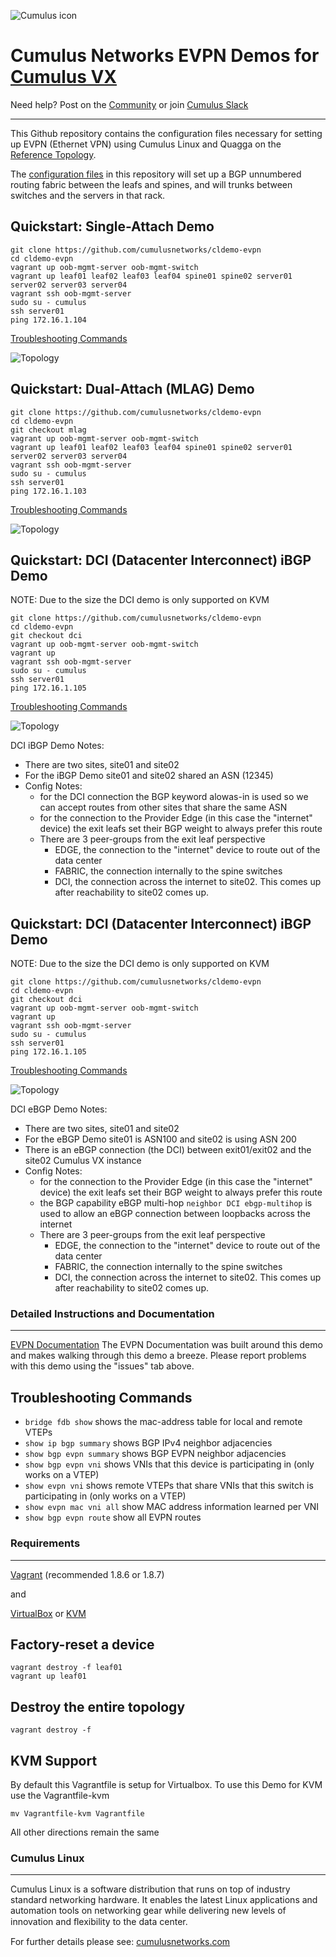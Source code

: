 ![Cumulus icon](cumulus-logo.png)

# Cumulus Networks EVPN Demos for [Cumulus VX](https://cumulusnetworks.com/products/cumulus-vx/)

Need help?  Post on the [Community](https://getsatisfaction.cumulusnetworks.com/cumulus) or join [Cumulus Slack](https://slack.cumulusnetworks.com/)

------------------------

This Github repository contains the configuration files necessary for setting up EVPN (Ethernet VPN) using Cumulus Linux and Quagga on the [Reference Topology](http://github.com/cumulusnetworks/cldemo-vagrant).

The [configuration files](config/) in this repository will set up a BGP unnumbered routing fabric between the leafs and spines, and will trunks between switches and the servers in that rack.


Quickstart: Single-Attach Demo
------------------------
    git clone https://github.com/cumulusnetworks/cldemo-evpn
    cd cldemo-evpn
    vagrant up oob-mgmt-server oob-mgmt-switch
    vagrant up leaf01 leaf02 leaf03 leaf04 spine01 spine02 server01 server02 server03 server04
    vagrant ssh oob-mgmt-server
    sudo su - cumulus
    ssh server01
    ping 172.16.1.104

[Troubleshooting Commands](https://docs.cumulusnetworks.com/display/DOCS/Ethernet+Virtual+Private+Network+-+EVPN#EthernetVirtualPrivateNetwork-EVPN-CumulusLinuxOutputCommands)    

![Topology](evpn.png)

Quickstart: Dual-Attach (MLAG) Demo
------------------------
    git clone https://github.com/cumulusnetworks/cldemo-evpn
    cd cldemo-evpn
    git checkout mlag
    vagrant up oob-mgmt-server oob-mgmt-switch
    vagrant up leaf01 leaf02 leaf03 leaf04 spine01 spine02 server01 server02 server03 server04
    vagrant ssh oob-mgmt-server
    sudo su - cumulus
    ssh server01
    ping 172.16.1.103

[Troubleshooting Commands](https://docs.cumulusnetworks.com/display/DOCS/Ethernet+Virtual+Private+Network+-+EVPN#EthernetVirtualPrivateNetwork-EVPN-CumulusLinuxOutputCommands)    


![Topology](mlag.png)

Quickstart: DCI (Datacenter Interconnect) iBGP Demo
------------------------
NOTE: Due to the size the DCI demo is only supported on KVM

    git clone https://github.com/cumulusnetworks/cldemo-evpn
    cd cldemo-evpn
    git checkout dci
    vagrant up oob-mgmt-server oob-mgmt-switch
    vagrant up
    vagrant ssh oob-mgmt-server
    sudo su - cumulus
    ssh server01
    ping 172.16.1.105

[Troubleshooting Commands](https://docs.cumulusnetworks.com/display/DOCS/Ethernet+Virtual+Private+Network+-+EVPN#EthernetVirtualPrivateNetwork-EVPN-CumulusLinuxOutputCommands)    

![Topology](dci.png)

DCI iBGP Demo Notes:

* There are two sites, site01 and site02
* For the iBGP Demo site01 and site02 shared an ASN (12345)
* Config Notes:
  * for the DCI connection the BGP keyword alowas-in is used so we can accept routes from other sites that share the same ASN
  * for the connection to the Provider Edge (in this case the "internet" device) the exit leafs set their BGP weight to always prefer this route
  * There are 3 peer-groups from the exit leaf perspective
    * EDGE, the connection to the "internet" device to route out of the data center
    * FABRIC, the connection internally to the spine switches
    * DCI, the connection across the internet to site02.  This comes up after reachability to site02 comes up.

Quickstart: DCI (Datacenter Interconnect) iBGP Demo
------------------------
NOTE: Due to the size the DCI demo is only supported on KVM

    git clone https://github.com/cumulusnetworks/cldemo-evpn
    cd cldemo-evpn
    git checkout dci
    vagrant up oob-mgmt-server oob-mgmt-switch
    vagrant up
    vagrant ssh oob-mgmt-server
    sudo su - cumulus
    ssh server01
    ping 172.16.1.105

[Troubleshooting Commands](https://docs.cumulusnetworks.com/display/DOCS/Ethernet+Virtual+Private+Network+-+EVPN#EthernetVirtualPrivateNetwork-EVPN-CumulusLinuxOutputCommands)    

![Topology](ebgp-dci.png)

DCI eBGP Demo Notes:

* There are two sites, site01 and site02
* For the eBGP Demo site01 is ASN100 and site02 is using ASN 200
* There is an eBGP connection (the DCI) between exit01/exit02 and the site02 Cumulus VX instance
* Config Notes:
  * for the connection to the Provider Edge (in this case the "internet" device) the exit leafs set their BGP weight to always prefer this route
  * the BGP capability eBGP multi-hop `neighbor DCI ebgp-multihop` is used to allow an eBGP connection between loopbacks across the internet
  * There are 3 peer-groups from the exit leaf perspective
    * EDGE, the connection to the "internet" device to route out of the data center
    * FABRIC, the connection internally to the spine switches
    * DCI, the connection across the internet to site02.  This comes up after reachability to site02 comes up.

### Detailed Instructions and Documentation
---------------------------------------
[EVPN Documentation](https://docs.cumulusnetworks.com/display/DOCS/Ethernet+Virtual+Private+Network+-+EVPN)
The EVPN Documentation was built around this demo and makes walking through this demo a breeze.  Please report problems with this demo using the "issues" tab above.

## Troubleshooting Commands

 * `bridge fdb show` shows the mac-address table for local and remote VTEPs
 * `show ip bgp summary` shows BGP IPv4 neighbor adjacencies
 * `show bgp evpn summary` shows BGP EVPN neighbor adjacencies
 * `show bgp evpn vni` shows VNIs that this device is participating in (only works on a VTEP)
 * `show evpn vni` shows remote VTEPs that share VNIs that this switch is participating in (only works on a VTEP)
 * `show evpn mac vni all` show MAC address information learned per VNI
 * `show bgp evpn route` show all EVPN routes


### Requirements
----------------------
[Vagrant](https://www.vagrantup.com/) (recommended 1.8.6 or 1.8.7)

and

[VirtualBox](https://www.virtualbox.org/wiki/Downloads) or [KVM](http://www.linux-kvm.org/page/Downloads)

Factory-reset a device
----------------------
    vagrant destroy -f leaf01
    vagrant up leaf01

Destroy the entire topology
---------------------------
    vagrant destroy -f

KVM Support
---------------------------
By default this Vagrantfile is setup for Virtualbox.  To use this Demo for KVM use the Vagrantfile-kvm

    mv Vagrantfile-kvm Vagrantfile

All other directions remain the same


### Cumulus Linux
---------------------------------------
Cumulus Linux is a software distribution that runs on top of industry standard networking hardware. It enables the latest Linux applications and automation tools on networking gear while delivering new levels of innovation and ﬂexibility to the data center.

For further details please see: [cumulusnetworks.com](http://www.cumulusnetworks.com)
